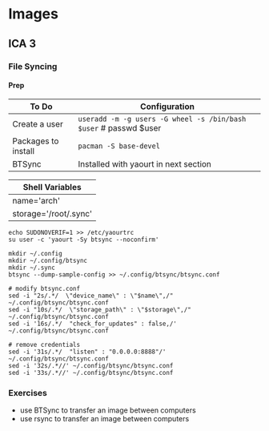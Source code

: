 # Images #
## ICA 3 ##
### File Syncing ###

#### Prep ####
| To Do | Configuration |
| -- | -- |
| Create a user | `useradd -m -g users -G wheel -s /bin/bash $user` # passwd $user |
| Packages to install | `pacman -S base-devel` |
| BTSync | Installed with yaourt in next section |

| Shell Variables |
| -- |
| name='arch' |
| storage='\/root\/.sync' |
```
echo SUDONOVERIF=1 >> /etc/yaourtrc
su user -c 'yaourt -Sy btsync --noconfirm'

mkdir ~/.config
mkdir ~/.config/btsync
mkdir ~/.sync
btsync --dump-sample-config >> ~/.config/btsync/btsync.conf

# modify btsync.conf
sed -i "2s/.*/  \"device_name\" : \"$name\",/" ~/.config/btsync/btsync.conf
sed -i "10s/.*/  \"storage_path\" : \"$storage\",/" ~/.config/btsync/btsync.conf
sed -i '16s/.*/  "check_for_updates" : false,/' ~/.config/btsync/btsync.conf

# remove credentials
sed -i '31s/.*/  "listen" : "0.0.0.0:8888"/' ~/.config/btsync/btsync.conf
sed -i '32s/.*//' ~/.config/btsync/btsync.conf
sed -i '33s/.*//' ~/.config/btsync/btsync.conf
```

### Exercises ###
* use BTSync to transfer an image between computers
* use rsync to transfer an image between computers
